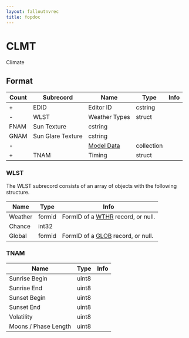```yaml
---
layout: falloutnvrec
title: fopdoc
---
```

CLMT
====

Climate

## Format

Count | Subrecord | Name | Type | Info
------|-------|------|------|-----
+ | EDID | Editor ID | cstring |
- | WLST | Weather Types | struct |
 | FNAM | Sun Texture | cstring |
 | GNAM | Sun Glare Texture | cstring |
- | | [Model Data](Subrecords/Model.html) | collection |
+ | TNAM | Timing | struct |


### WLST

The WLST subrecord consists of an array of objects with the following structure.

Name | Type | Info
-----|------|-----
Weather | formid | FormID of a [WTHR](WTHR.html) record, or null.
Chance | int32 |
Global | formid | FormID of a [GLOB](GLOB.html) record, or null.

### TNAM

Name | Type | Info
-----|------|-----
Sunrise Begin | uint8 |
Sunrise End | uint8 |
Sunset Begin | uint8 |
Sunset End | uint8 |
Volatility | uint8 |
Moons / Phase Length | uint8 |
